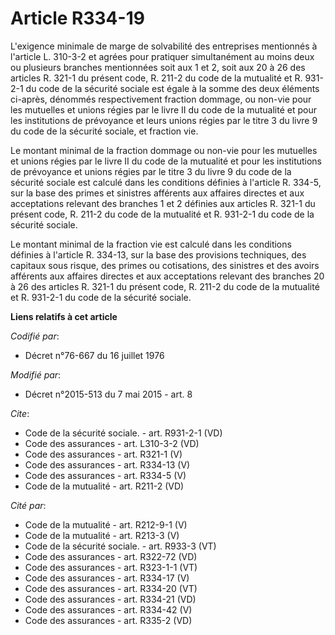 # Article R334-19

L'exigence minimale de marge de solvabilité des entreprises mentionnés à l'article L. 310-3-2 et agrées pour pratiquer
simultanément au moins deux ou plusieurs branches mentionnées soit aux 1 et 2, soit aux 20 à 26 des articles R. 321-1 du
présent code, R. 211-2 du code de la mutualité et R. 931-2-1 du code de la sécurité sociale est égale à la somme des deux
éléments ci-après, dénommés respectivement fraction dommage, ou non-vie pour les mutuelles et unions régies par le livre II
du code de la mutualité et pour les institutions de prévoyance et leurs unions régies par le titre 3 du livre 9 du code de la
sécurité sociale, et fraction vie. 

Le montant minimal de la fraction dommage ou non-vie pour les mutuelles et unions régies par le livre II du code de la
mutualité et pour les institutions de prévoyance et unions régies par le titre 3 du livre 9 du code de la sécurité sociale
est calculé dans les conditions définies à l'article R. 334-5, sur la base des primes et sinistres afférents aux affaires
directes et aux acceptations relevant des branches 1 et 2 définies aux articles R. 321-1 du présent code, R. 211-2 du code de
la mutualité et R. 931-2-1 du code de la sécurité sociale. 

Le montant minimal de la fraction vie est calculé dans les conditions définies à l'article R. 334-13, sur la base des
provisions techniques, des capitaux sous risque, des primes ou cotisations, des sinistres et des avoirs afférents aux
affaires directes et aux acceptations relevant des branches 20 à 26 des articles R. 321-1 du présent code, R. 211-2 du code
de la mutualité et R. 931-2-1 du code de la sécurité sociale.

**Liens relatifs à cet article**

_Codifié par_:

  - Décret n°76-667 du 16 juillet 1976

_Modifié par_:

  - Décret n°2015-513 du 7 mai 2015 - art. 8

_Cite_:

  - Code de la sécurité sociale. - art. R931-2-1 (VD)
  - Code des assurances - art. L310-3-2 (VD)
  - Code des assurances - art. R321-1 (V)
  - Code des assurances - art. R334-13 (V)
  - Code des assurances - art. R334-5 (V)
  - Code de la mutualité - art. R211-2 (VD)

_Cité par_:

  - Code de la mutualité - art. R212-9-1 (V)
  - Code de la mutualité - art. R213-3 (V)
  - Code de la sécurité sociale. - art. R933-3 (VT)
  - Code des assurances - art. R322-72 (VD)
  - Code des assurances - art. R323-1-1 (VT)
  - Code des assurances - art. R334-17 (V)
  - Code des assurances - art. R334-20 (VT)
  - Code des assurances - art. R334-21 (VD)
  - Code des assurances - art. R334-42 (V)
  - Code des assurances - art. R335-2 (VD)
